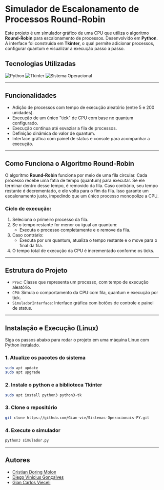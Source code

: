 # Simulador de Escalonamento de Processos Round-Robin

Este projeto é um simulador gráfico de uma CPU que utiliza o algoritmo **Round-Robin** para escalonamento de processos. Desenvolvido em **Python**. A interface foi construída em **Tkinter**, o qual permite adicionar processos, configurar quantum e visualizar a execução passo a passo.

## Tecnologias Utilizadas

![Python](https://img.shields.io/badge/Python-3.x-blue?logo=python)
![Tkinter](https://img.shields.io/badge/Tkinter-GUI-lightgrey)
![Sistema Operacional](https://img.shields.io/badge/Linux-suportado-green)

---

## Funcionalidades

- Adição de processos com tempo de execução aleatório (entre 5 e 200 unidades).
- Execução de um único "tick" de CPU com base no quantum configurado.
- Execução contínua até esvaziar a fila de processos.
- Definição dinâmica do valor de quantum.
- Interface gráfica com painel de status e console para acompanhar a execução.

---

## Como Funciona o Algoritmo Round-Robin

O algoritmo **Round-Robin** funciona por meio de uma fila circular. Cada processo recebe uma fatia de tempo (quantum) para executar. Se ele terminar dentro desse tempo, é removido da fila. Caso contrário, seu tempo restante é decrementado, e ele volta para o fim da fila. Isso garante um escalonamento justo, impedindo que um único processo monopolize a CPU.

### Ciclo de execução:

1. Seleciona o primeiro processo da fila.
2. Se o tempo restante for menor ou igual ao quantum:
   - Executa o processo completamente e o remove da fila.
3. Caso contrário:
   - Executa por um quantum, atualiza o tempo restante e o move para o final da fila.
4. O tempo total de execução da CPU é incrementado conforme os ticks.

---

## Estrutura do Projeto

- `Proc`: Classe que representa um processo, com tempo de execução aleatório.
- `CPU`: Simula o comportamento da CPU com fila, quantum e execução por tick.
- `SimuladorInterface`: Interface gráfica com botões de controle e painel de status.

---

## Instalação e Execução (Linux)

Siga os passos abaixo para rodar o projeto em uma máquina Linux com Python instalado.

### 1. Atualize os pacotes do sistema

```bash
sudo apt update
sudo apt upgrade
```

### 2. Instale o python e a biblioteca Tkinter
```bash
sudo apt install python3 python3-tk
```

### 3. Clone o repositório
```bash
git clone https://github.com/Gian-vie/Sistemas-Operacionais-PY.git
```

### 4. Execute o simulador

```bash
python3 simulador.py
```

---

## Autores

- [Cristian Doring Molon](https://github.com/cristiandoring)
- [Diego Vinicius Gonçalves](https://github.com/unknooly)
- [Gian Carlos Vieceli](https://github.com/Gian-vie)

